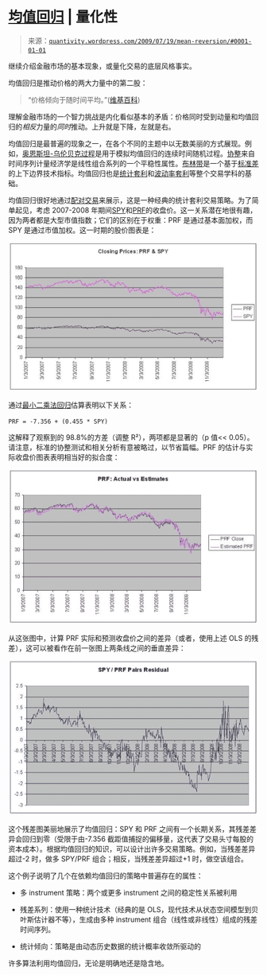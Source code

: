 <!--yml

分类：未分类

日期：2024-05-18 13:56:12

-->

# [均值回归](https://quantivity.wordpress.com/2009/07/19/mean-reversion/#0001-01-01) | 量化性

> 来源：[`quantivity.wordpress.com/2009/07/19/mean-reversion/#0001-01-01`](https://quantivity.wordpress.com/2009/07/19/mean-reversion/#0001-01-01)

继续介绍金融市场的基本现象，或量化交易的底层风格事实。

均值回归是推动价格的两大力量中的第二股：

> “价格倾向于随时间平均。”([维基百科](http://en.wikipedia.org/wiki/Mean_reversion_(finance)))

理解金融市场的一个智力挑战是内化看似基本的矛盾：价格同时受到动量和均值回归的*相反*力量的*同时*推动。上升就是下降，左就是右。

均值回归是最普遍的现象之一，在各个不同的主题中以无数美丽的方式展现。例如，[奥恩斯坦-乌伦贝克过程](http://en.wikipedia.org/wiki/Ornstein%E2%80%93Uhlenbeck_process)是用于模拟均值回归的连续时间随机过程。[协整](http://en.wikipedia.org/wiki/Cointegration)来自时间序列计量经济学是线性组合系列的一个平稳性属性。[布林带](http://en.wikipedia.org/wiki/Bollinger_bands)是一个基于[标准差](http://en.wikipedia.org/wiki/Standard_deviation)的上下边界技术指标。均值回归也是[统计套利](http://en.wikipedia.org/wiki/Statistical_arbitrage)和[波动率套利](http://en.wikipedia.org/wiki/Volatility_arbitrage)等整个交易学科的基础。

均值回归很好地通过[配对交易](http://en.wikipedia.org/wiki/Pairs_trading)来展示，这是一种经典的统计套利交易策略。为了简单起见，考虑 2007-2008 年期间[SPY](http://finance.yahoo.com/q?s=SPY)和[PRF](http://finance.yahoo.com/q?s=PRF)的收盘价。这一关系潜在地很有趣，因为两者都是大型市值指数；它们的区别在于权重：PRF 是通过基本面加权，而 SPY 是通过市值加权。这一时期的股价图表是：

![pair-spy-prf](img/c186cbd2286453a00e18ef4fece8c9c3.png "pair-spy-prf")

通过[最小二乘法回归](http://en.wikipedia.org/wiki/Least_squares)估算表明以下关系：

`PRF = -7.356 + (0.455 * SPY)`

这解释了观察到的 98.8%的方差（调整 R²），两项都是显著的（p 值<< 0.05）。请注意，标准的协整测试和相关分析有意被略过，以节省篇幅。PRF 的估计与实际收盘价图表表明相当好的拟合度：

![pair-spy-prf-estimated-actual](img/e8f25d75a1104f48926160de3da96f1a.png "pair-spy-prf-estimated-actual")

从这张图中，计算 PRF 实际和预测收盘价之间的差异（或者，使用上述 OLS 的残差），这可以被看作在前一张图上两条线之间的垂直差异：

![pair-spy-prf-residuals](img/7d85c7aebe39c15307b2d8d41996cdcc.png "pair-spy-prf-residuals")

这个残差图美丽地展示了均值回归：SPY 和 PRF 之间有一个长期关系，其残差差异会回归到零（受限于由-7.356 截距值捕捉的偏移量，这代表了交易头寸每股的资本成本）。根据均值回归的知识，可以设计出许多交易策略。例如，当残差差异超过-2 时，做多 SPY/PRF 组合；相反，当残差差异超过+1 时，做空该组合。

这个例子说明了几个在依赖均值回归的策略中普遍存在的属性：

+   多 instrument 策略：两个或更多 instrument 之间的稳定性关系被利用

+   残差系列：使用一种统计技术（经典的是 OLS，现代技术从状态空间模型到贝叶斯估计器不等），生成由多种 instrument 组合（线性或非线性）组成的残差时间序列。

+   统计倾向：策略是由动态历史数据的统计概率收敛所驱动的

许多算法利用均值回归，无论是明确地还是隐含地。
